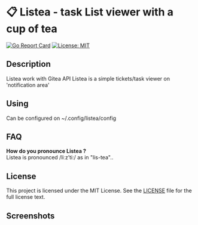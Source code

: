 # 📋 Listea - task List viewer with a cup of tea

[![Go Report Card](https://goreportcard.com/badge/git.iglou.eu/Laboratory/listea)](https://goreportcard.com/report/git.iglou.eu/Laboratory/listea)
[![License: MIT](https://img.shields.io/badge/License-MIT-blue.svg)](https://opensource.org/licenses/MIT)

## Description
Listea work with Gitea API
Listea is a simple tickets/task viewer on 'notification area'

## Using
Can be configured on ~/.config/listea/config

## FAQ
**How do you pronounce Listea ?**   
Listea is pronounced /liːz’ti:/ as in "lis-tea"..

## License
This project is licensed under the MIT License.
See the [LICENSE](https://git.iglou.eu/Laboratory/listea/src/branch/master/LICENSE) file
for the full license text.

## Screenshots
